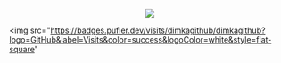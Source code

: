 <p align="center">
  
  <img src="https://github-readme-stats.vercel.app/api?username=dimkagithub&show_icons=true&include_all_commits=true&count_private=true&theme=vision-friendly-dark">
  
</p>

<p align="center">
  
  <img src="https://badges.pufler.dev/visits/dimkagithub/dimkagithub?logo=GitHub&label=Visits&color=success&logoColor=white&style=flat-square"
       
</p>
